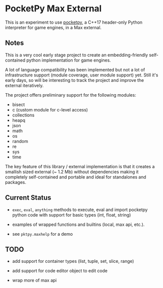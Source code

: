 # PocketPy Max External

This is an experiment to use [pocketpy](https://github.com/blueloveTH/pocketpy), a C++17 header-only Python interpreter for game engines, in a Max external.

## Notes

This is a very cool early stage project to create an embedding-friendly self-contained python implementation for game engines.

A lot of language compatibility has been implemented but not a lot of infrastructure support (module coverage, user module support) yet. Still it's early days, so will be interesting to track the project and improve the external iteratively.

The project offers preliminary support for the following modules:

- bisect
- c (custom module for c-level access)
- collections
- heapq
- json
- math
- os
- random
- re
- sys
- time

The key feature of this library / external implementation is that it creates a smallish sized external (~ 1.2 Mb) without dependencies making it completely self-contained and portable and ideal for standalones and packages.


## Current Status

- `exec`, `eval`, `anything` methods to execute, eval and import pocketpy python code with support for basic types (int, float, string)

- examples of wrapped functions and builtins (local, max api, etc.).

- see `pktpy.maxhelp` for a demo


## TODO

- add support for container types (list, tuple, set, slice, range)

- add support for code editor object to edit code

- wrap more of max api

